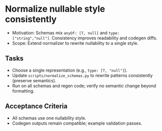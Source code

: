 # Normalize nullable style consistently

- Motivation: Schemas mix `anyOf: [T, null]` and `type: ["string","null"]`. Consistency improves readability and codegen diffs.
- Scope: Extend normalizer to rewrite nullability to a single style.

## Tasks
- Choose a single representation (e.g., `type: [T, "null"]`).
- Update `scripts/normalize_schemas.py` to rewrite patterns consistently (preserve semantics).
- Run on all schemas and regen code; verify no semantic change beyond formatting.

## Acceptance Criteria
- All schemas use one nullability style.
- Codegen outputs remain compatible; example validation passes.

